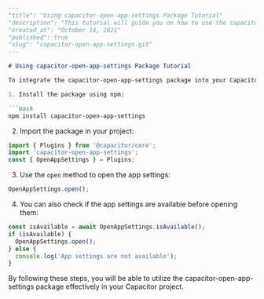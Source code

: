 ```md
---
"title": "Using capacitor-open-app-settings Package Tutorial"
"description": "This tutorial will guide you on how to use the capacitor-open-app-settings package in your Capacitor project."
"created_at": "October 14, 2021"
"published": true
"slug": "capacitor-open-app-settings.git"
---

# Using capacitor-open-app-settings Package Tutorial

To integrate the capacitor-open-app-settings package into your Capacitor project, follow these steps:

1. Install the package using npm:

```bash
npm install capacitor-open-app-settings
```

2. Import the package in your project:

```javascript
import { Plugins } from '@capacitor/core';
import 'capacitor-open-app-settings';
const { OpenAppSettings } = Plugins;
```

3. Use the `open` method to open the app settings:

```javascript
OpenAppSettings.open();
```

4. You can also check if the app settings are available before opening them:

```javascript
const isAvailable = await OpenAppSettings.isAvailable();
if (isAvailable) {
  OpenAppSettings.open();
} else {
  console.log('App settings are not available');
}
```

By following these steps, you will be able to utilize the capacitor-open-app-settings package effectively in your Capacitor project.

```
